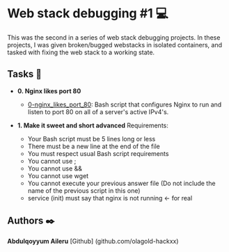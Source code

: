 # Web stack debugging #1 :computer:

This was the second in a series of web stack debugging projects. In these
projects, I was given broken/bugged webstacks in isolated containers,
and tasked with fixing the web stack to a working state.

## Tasks :page_with_curl:

* **0. Nginx likes port 80**
  * [0-nginx_likes_port_80](./0-nginx_likes_port_80): Bash script that
  configures Nginx to run and listen to port 80 on all of a server's active IPv4's.

* **1. Make it sweet and short advanced**
Requirements:

  * Your Bash script must be 5 lines long or less
  * There must be a new line at the end of the file
  * You must respect usual Bash script requirements
  * You cannot use ;
  * You cannot use &&
  * You cannot use wget
  * You cannot execute your previous answer file (Do not include the name of the previous script in this one)
  * service (init) must say that nginx is not running ← for real
## Authors :black_nib:
**Abdulqoyyum Aileru** [Github] (github.com/olagold-hackxx)
